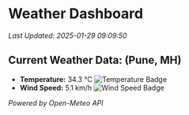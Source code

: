 
# Weather Dashboard

_Last Updated: 2025-01-29 09:09:50_

## Current Weather Data: (Pune, MH)
- **Temperature:** 34.3 °C ![Temperature Badge](https://img.shields.io/badge/Temperature-High%20Temp-orange)
- **Wind Speed:** 5.1 km/h ![Wind Speed Badge](https://img.shields.io/badge/Wind%20Speed-Low%20Wind-blue)

*Powered by Open-Meteo API*
